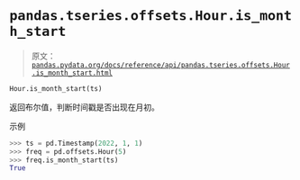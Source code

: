# `pandas.tseries.offsets.Hour.is_month_start`

> 原文：[`pandas.pydata.org/docs/reference/api/pandas.tseries.offsets.Hour.is_month_start.html`](https://pandas.pydata.org/docs/reference/api/pandas.tseries.offsets.Hour.is_month_start.html)

```py
Hour.is_month_start(ts)
```

返回布尔值，判断时间戳是否出现在月初。

示例

```py
>>> ts = pd.Timestamp(2022, 1, 1)
>>> freq = pd.offsets.Hour(5)
>>> freq.is_month_start(ts)
True 
```
